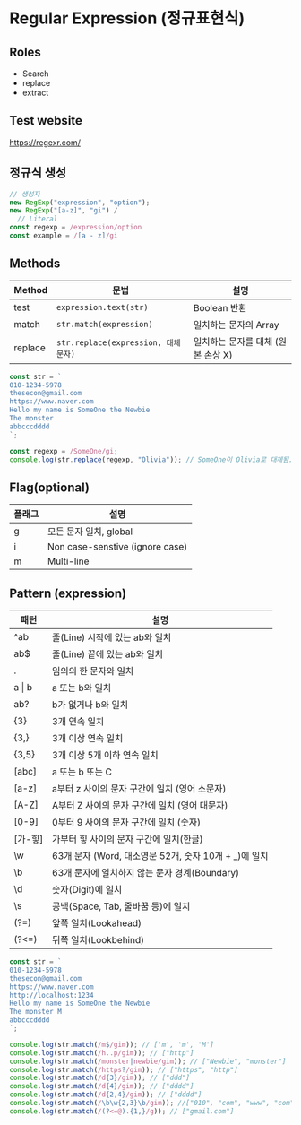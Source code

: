 # Regular Expression (정규표현식)

## Roles

- Search
- replace
- extract

## Test website

https://regexr.com/

## 정규식 생성

```js
// 생성자
new RegExp("expression", "option");
new RegExp("[a-z]", "gi") /
  // Literal
const regexp = /expression/option
const example = /[a - z]/gi
```

## Methods

| Method  | 문법                                | 설명                               |
| ------- | ----------------------------------- | ---------------------------------- |
| test    | `expression.text(str)`              | Boolean 반환                       |
| match   | `str.match(expression)`             | 일치하는 문자의 Array              |
| replace | `str.replace(expression, 대체문자)` | 일치하는 문자를 대체 (원본 손상 X) |

```js
const str = `
010-1234-5978
thesecon@gmail.com
https://www.naver.com
Hello my name is SomeOne the Newbie
The monster
abbcccdddd
`;

const regexp = /SomeOne/gi;
console.log(str.replace(regexp, "Olivia")); // SomeOne이 Olivia로 대체됨.
```

## Flag(optional)

| 플래그 | 설명                            |
| ------ | ------------------------------- |
| g      | 모든 문자 일치, global          |
| i      | Non case-senstive (ignore case) |
| m      | Multi-line                      |

## Pattern (expression)

| 패턴         | 설명                                                   |
| ------------ | ------------------------------------------------------ |
| ^ab          | 줄(Line) 시작에 있는 ab와 일치                         |
| ab$          | 줄(Line) 끝에 있는 ab와 일치                           |
| .            | 임의의 한 문자와 일치                                  |
| a &verbar; b | a 또는 b와 일치                                        |
| ab?          | b가 없거나 b와 일치                                    |
| {3}          | 3개 연속 일치                                          |
| {3,}         | 3개 이상 연속 일치                                     |
| {3,5}        | 3개 이상 5개 이하 연속 일치                            |
| [abc]        | a 또는 b 또는 C                                        |
| [a-z]        | a부터 z 사이의 문자 구간에 일치 (영어 소문자)          |
| [A-Z]        | A부터 Z 사이의 문자 구간에 일치 (영어 대문자)          |
| [0-9]        | 0부터 9 사이의 문자 구간에 일치 (숫자)                 |
| [가-힣]      | 가부터 힣 사이의 문자 구간에 일치(한글)                |
| \w           | 63개 문자 (Word, 대소영문 52개, 숫자 10개 + \_)에 일치 |
| \b           | 63개 문자에 일치하지 않는 문자 경계(Boundary)          |
| \d           | 숫자(Digit)에 일치                                     |
| \s           | 공백(Space, Tab, 줄바꿈 등)에 일치                     |
| (?=)         | 앞쪽 일치(Lookahead)                                   |
| (?<=)        | 뒤쪽 일치(Lookbehind)                                  |

```js
const str = `
010-1234-5978
thesecon@gmail.com
https://www.naver.com
http://localhost:1234
Hello my name is SomeOne the Newbie
The monster M
abbcccdddd
`;

console.log(str.match(/m$/gim)); // ['m', 'm', 'M']
console.log(str.match(/h..p/gim)); // ["http"]
console.log(str.match(/monster|newbie/gim)); // ["Newbie", "monster"]
console.log(str.match(/https?/gim)); // ["https", "http"]
console.log(str.match(/d{3}/gim)); // ["ddd"]
console.log(str.match(/d{4}/gim)); // ["dddd"]
console.log(str.match(/d{2,4}/gim)); // ["dddd"]
console.log(str.match(/\b\w{2,3}\b/gim)); //["010", "com", "www", "com", "my", "is", "The", "Dry", "Don"]
console.log(str.match(/(?<=@).{1,}/g)); // ["gmail.com"]
```

